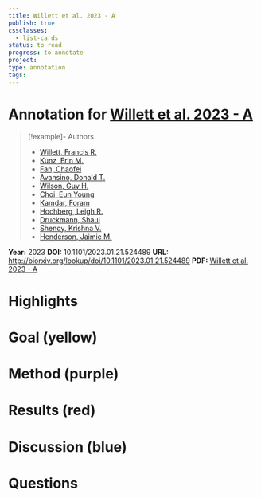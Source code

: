 ```yaml
---
title: Willett et al. 2023 - A
publish: true
cssclasses:
  - list-cards
status: to read
progress: to annotate
project:
type: annotation
tags:
---
```

# Annotation for [Willett et al. 2023 - A](Papers/References/Willett%20et%20al.%202023%20-%20A)

> [!example]- Authors
> - [Willett, Francis R.](Papers/People/Willett%20Francis%20R.)
> - [Kunz, Erin M.](Papers/People/Kunz%20Erin%20M.)
> - [Fan, Chaofei](Papers/People/Fan%20Chaofei)
> - [Avansino, Donald T.](Papers/People/Avansino%20Donald%20T.)
> - [Wilson, Guy H.](Papers/People/Wilson%20Guy%20H.)
> - [Choi, Eun Young](Papers/People/Choi%20Eun%20Young)
> - [Kamdar, Foram](Papers/People/Kamdar%20Foram)
> - [Hochberg, Leigh R.](Papers/People/Hochberg%20Leigh%20R.)
> - [Druckmann, Shaul](Papers/People/Druckmann%20Shaul)
> - [Shenoy, Krishna V.](Papers/People/Shenoy%20Krishna%20V.)
> - [Henderson, Jaimie M.](Papers/People/Henderson%20Jaimie%20M.)

**Year:** 2023
**DOI:** 10.1101/2023.01.21.524489
**URL:** http://biorxiv.org/lookup/doi/10.1101/2023.01.21.524489
**PDF:** [Willett et al. 2023 - A](Papers/PDFs/Willett%20et%20al.%202023%20-%20A%20high-performance%20speech%20neuroprosthesis.pdf)

# Highlights


# Goal (yellow)


# Method (purple)


# Results (red)


# Discussion (blue)


# Questions

